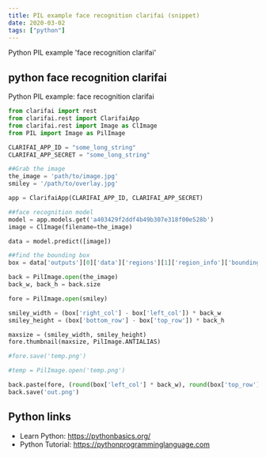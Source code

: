 ```yaml
---
title: PIL example face recognition clarifai (snippet)
date: 2020-03-02
tags: ["python"]
---
```

Python PIL example 'face recognition clarifai'


## python face recognition clarifai

Python PIL example: face recognition clarifai

```python
from clarifai import rest
from clarifai.rest import ClarifaiApp
from clarifai.rest import Image as ClImage
from PIL import Image as PilImage

CLARIFAI_APP_ID = "some_long_string"
CLARIFAI_APP_SECRET = "some_long_string"

##Grab the image
the_image = 'path/to/image.jpg'
smiley = '/path/to/overlay.jpg'

app = ClarifaiApp(CLARIFAI_APP_ID, CLARIFAI_APP_SECRET)

##face recognition model
model = app.models.get('a403429f2ddf4b49b307e318f00e528b')
image = ClImage(filename=the_image)

data = model.predict([image])

##find the bounding box
box = data['outputs'][0]['data']['regions'][1]['region_info']['bounding_box']

back = PilImage.open(the_image)
back_w, back_h = back.size

fore = PilImage.open(smiley)

smiley_width = (box['right_col'] - box['left_col']) * back_w
smiley_height = (box['bottom_row'] - box['top_row']) * back_h

maxsize = (smiley_width, smiley_height)
fore.thumbnail(maxsize, PilImage.ANTIALIAS)

#fore.save('temp.png')

#temp = PilImage.open('temp.png')

back.paste(fore, (round(box['left_col'] * back_w), round(box['top_row'] * back_h)), fore)
back.save('out.png')


```

## Python links

- Learn Python: https://pythonbasics.org/
- Python Tutorial: https://pythonprogramminglanguage.com
